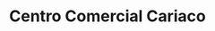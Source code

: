 ---
title: "Centro Comercial Cariaco"
url: /cumana/centro-comercial-cariaco/
shop: Einkaufszentrum
---